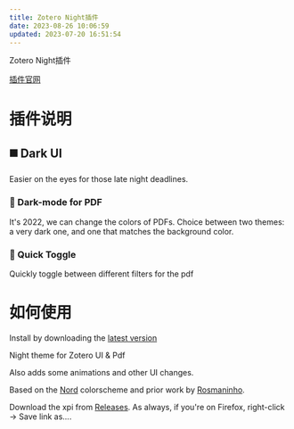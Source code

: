 ```yaml
---
title: Zotero Night插件
date: 2023-08-26 10:06:59
updated: 2023-07-20 16:51:54
---
```

Zotero Night插件

[插件官网](https://github.com/tefkah/zotero-night)

# 插件说明

## ◼️ Dark UI

Easier on the eyes for those late night deadlines.

### 🌚 Dark-mode for PDF

It's 2022, we can change the colors of PDFs. Choice between two themes: a very dark one, and one that matches the background color.

### 🔁 Quick Toggle

Quickly toggle between different filters for the pdf

# 如何使用

Install by downloading the [latest version](https://github.com/ThomasFKJorna/zotero-night/releases/latest)

Night theme for Zotero UI & Pdf

Also adds some animations and other UI changes.

Based on the [Nord](https://github.com/arcticicestudio/nord) colorscheme and prior work by [Rosmaninho](https://github.com/Rosmaninho/Zotero-Dark-Theme).

Download the xpi from [Releases](https://github.com/ThomasFKJorna/zotero-night/releases). As always, if you're on Firefox, right-click -> Save link as....